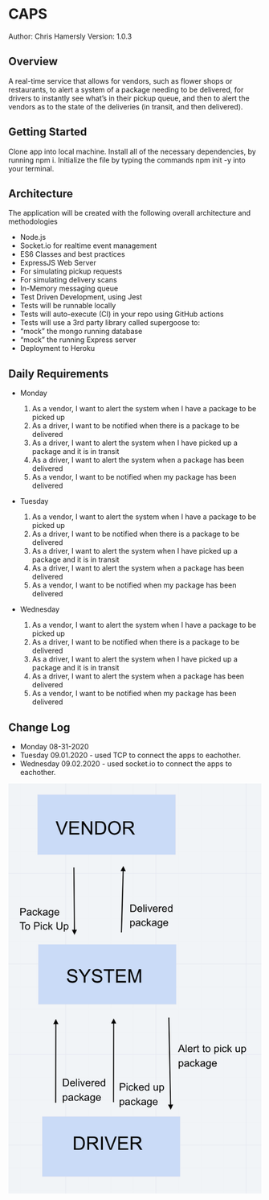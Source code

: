 # CAPS

Author: Chris Hamersly  Version: 1.0.3

## Overview
A real-time service that allows for vendors, such as flower shops or restaurants, to alert a system of a package needing to be delivered, for drivers to instantly see what’s in their pickup queue, and then to alert the vendors as to the state of the deliveries (in transit, and then delivered).

## Getting Started
Clone app into local machine.  Install all of the necessary dependencies, by running npm i.  Initialize the file by typing the commands npm init -y into your terminal.   


## Architecture
The application will be created with the following overall architecture and methodologies
  - Node.js
  - Socket.io for realtime event management
  - ES6 Classes and best practices
  - ExpressJS Web Server
  - For simulating pickup requests
  - For simulating delivery scans
  - In-Memory messaging queue
  - Test Driven Development, using Jest
  -  Tests will be runnable locally
  - Tests will auto-execute (CI) in your repo using GitHub actions
  - Tests will use a 3rd party library called supergoose to:
  - “mock” the mongo running database
  - “mock” the running Express server
  - Deployment to Heroku

## Daily Requirements
  - Monday
    1. As a vendor, I want to alert the system when I have a package to be picked up
    1. As a driver, I want to be notified when there is a package to be delivered
    1. As a driver, I want to alert the system when I have picked up a package and it is in transit
    1. As a driver, I want to alert the system when a package has been delivered
    1. As a vendor, I want to be notified when my package has been delivered

  - Tuesday
    1. As a vendor, I want to alert the system when I have a package to be picked up
    1. As a driver, I want to be notified when there is a package to be delivered
    1. As a driver, I want to alert the system when I have picked up a package and it is in transit
    1. As a driver, I want to alert the system when a package has been delivered
    1. As a vendor, I want to be notified when my package has been delivered

  - Wednesday
    1. As a vendor, I want to alert the system when I have a package to be picked up
    1. As a driver, I want to be notified when there is a package to be delivered
    1. As a driver, I want to alert the system when I have picked up a package and it is in transit
    1. As a driver, I want to alert the system when a package has been delivered
    1. As a vendor, I want to be notified when my package has been delivered
  



## Change Log
 - Monday 08-31-2020
 - Tuesday 09.01.2020 - used TCP to connect the apps to eachother. 
 - Wednesday 09.02.2020 - used socket.io to connect the apps to eachother. 
     
![UML-Diagram](UML.png)







